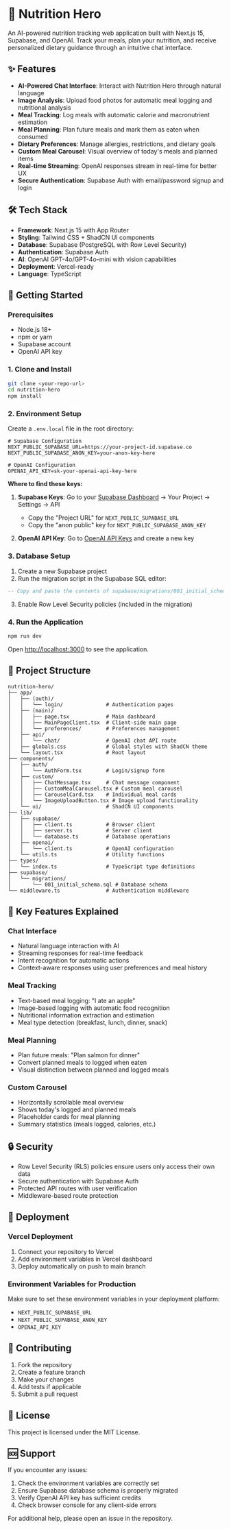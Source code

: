 # 🥗 Nutrition Hero

An AI-powered nutrition tracking web application built with Next.js 15, Supabase, and OpenAI. Track your meals, plan your nutrition, and receive personalized dietary guidance through an intuitive chat interface.

## ✨ Features

- **AI-Powered Chat Interface**: Interact with Nutrition Hero through natural language
- **Image Analysis**: Upload food photos for automatic meal logging and nutritional analysis
- **Meal Tracking**: Log meals with automatic calorie and macronutrient estimation
- **Meal Planning**: Plan future meals and mark them as eaten when consumed
- **Dietary Preferences**: Manage allergies, restrictions, and dietary goals
- **Custom Meal Carousel**: Visual overview of today's meals and planned items
- **Real-time Streaming**: OpenAI responses stream in real-time for better UX
- **Secure Authentication**: Supabase Auth with email/password signup and login

## 🛠️ Tech Stack

- **Framework**: Next.js 15 with App Router
- **Styling**: Tailwind CSS + ShadCN UI components
- **Database**: Supabase (PostgreSQL with Row Level Security)
- **Authentication**: Supabase Auth
- **AI**: OpenAI GPT-4o/GPT-4o-mini with vision capabilities
- **Deployment**: Vercel-ready
- **Language**: TypeScript

## 🚀 Getting Started

### Prerequisites

- Node.js 18+ 
- npm or yarn
- Supabase account
- OpenAI API key

### 1. Clone and Install

```bash
git clone <your-repo-url>
cd nutrition-hero
npm install
```

### 2. Environment Setup

Create a `.env.local` file in the root directory:

```env
# Supabase Configuration
NEXT_PUBLIC_SUPABASE_URL=https://your-project-id.supabase.co
NEXT_PUBLIC_SUPABASE_ANON_KEY=your-anon-key-here

# OpenAI Configuration
OPENAI_API_KEY=sk-your-openai-api-key-here
```

**Where to find these keys:**

1. **Supabase Keys**: Go to your [Supabase Dashboard](https://supabase.com/dashboard) → Your Project → Settings → API
   - Copy the "Project URL" for `NEXT_PUBLIC_SUPABASE_URL`
   - Copy the "anon public" key for `NEXT_PUBLIC_SUPABASE_ANON_KEY`

2. **OpenAI API Key**: Go to [OpenAI API Keys](https://platform.openai.com/api-keys) and create a new key

### 3. Database Setup

1. Create a new Supabase project
2. Run the migration script in the Supabase SQL editor:

```sql
-- Copy and paste the contents of supabase/migrations/001_initial_schema.sql
```

3. Enable Row Level Security policies (included in the migration)

### 4. Run the Application

```bash
npm run dev
```

Open [http://localhost:3000](http://localhost:3000) to see the application.

## 📁 Project Structure

```
nutrition-hero/
├── app/
│   ├── (auth)/
│   │   └── login/              # Authentication pages
│   ├── (main)/
│   │   ├── page.tsx            # Main dashboard
│   │   ├── MainPageClient.tsx  # Client-side main page
│   │   └── preferences/        # Preferences management
│   ├── api/
│   │   └── chat/               # OpenAI chat API route
│   ├── globals.css             # Global styles with ShadCN theme
│   └── layout.tsx              # Root layout
├── components/
│   ├── auth/
│   │   └── AuthForm.tsx        # Login/signup form
│   ├── custom/
│   │   ├── ChatMessage.tsx     # Chat message component
│   │   ├── CustomMealCarousel.tsx # Custom meal carousel
│   │   ├── CarouselCard.tsx    # Individual meal cards
│   │   └── ImageUploadButton.tsx # Image upload functionality
│   └── ui/                     # ShadCN UI components
├── lib/
│   ├── supabase/
│   │   ├── client.ts           # Browser client
│   │   ├── server.ts           # Server client
│   │   └── database.ts         # Database operations
│   ├── openai/
│   │   └── client.ts           # OpenAI configuration
│   └── utils.ts                # Utility functions
├── types/
│   └── index.ts                # TypeScript type definitions
├── supabase/
│   └── migrations/
│       └── 001_initial_schema.sql # Database schema
└── middleware.ts               # Authentication middleware
```

## 🎯 Key Features Explained

### Chat Interface
- Natural language interaction with AI
- Streaming responses for real-time feedback
- Intent recognition for automatic actions
- Context-aware responses using user preferences and meal history

### Meal Tracking
- Text-based meal logging: "I ate an apple"
- Image-based logging with automatic food recognition
- Nutritional information extraction and estimation
- Meal type detection (breakfast, lunch, dinner, snack)

### Meal Planning
- Plan future meals: "Plan salmon for dinner"
- Convert planned meals to logged when eaten
- Visual distinction between planned and logged meals

### Custom Carousel
- Horizontally scrollable meal overview
- Shows today's logged and planned meals
- Placeholder cards for meal planning
- Summary statistics (meals logged, calories, etc.)

## 🔒 Security

- Row Level Security (RLS) policies ensure users only access their own data
- Secure authentication with Supabase Auth
- Protected API routes with user verification
- Middleware-based route protection

## 🚀 Deployment

### Vercel Deployment

1. Connect your repository to Vercel
2. Add environment variables in Vercel dashboard
3. Deploy automatically on push to main branch

### Environment Variables for Production

Make sure to set these environment variables in your deployment platform:
- `NEXT_PUBLIC_SUPABASE_URL`
- `NEXT_PUBLIC_SUPABASE_ANON_KEY`
- `OPENAI_API_KEY`

## 🤝 Contributing

1. Fork the repository
2. Create a feature branch
3. Make your changes
4. Add tests if applicable
5. Submit a pull request

## 📝 License

This project is licensed under the MIT License.

## 🆘 Support

If you encounter any issues:

1. Check the environment variables are correctly set
2. Ensure Supabase database schema is properly migrated
3. Verify OpenAI API key has sufficient credits
4. Check browser console for any client-side errors

For additional help, please open an issue in the repository.
